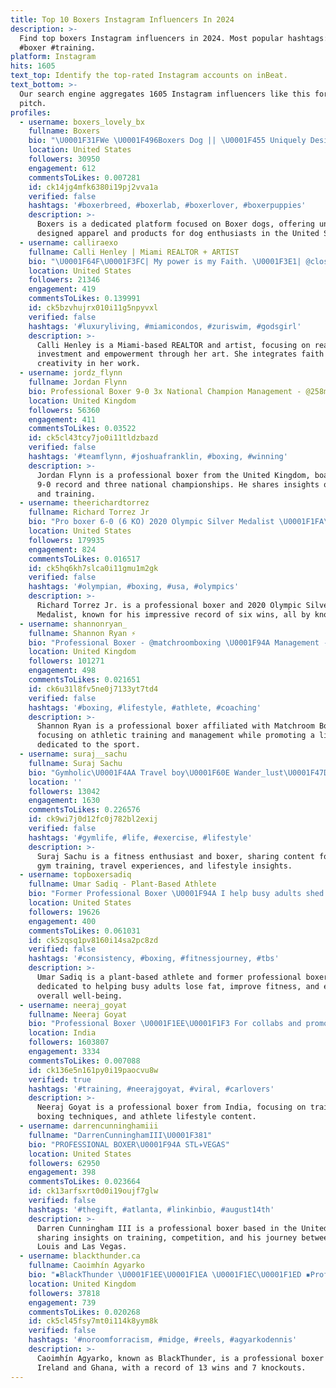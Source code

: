 ```yaml
---
title: Top 10 Boxers Instagram Influencers In 2024
description: >-
  Find top boxers Instagram influencers in 2024. Most popular hashtags: #boxing
  #boxer #training.
platform: Instagram
hits: 1605
text_top: Identify the top-rated Instagram accounts on inBeat.
text_bottom: >-
  Our search engine aggregates 1605 Instagram influencers like this for you to
  pitch.
profiles:
  - username: boxers_lovely_bx
    fullname: Boxers
    bio: "\U0001F31FWe \U0001F496Boxers Dog || \U0001F455 Uniquely Designed T-Shirts&more \U0001F31F Printed in the USA \U0001F31F \U0001F4AFSatisfaction guarantied❗ CLICK⤵to SHOP \U0001F455 ⤵\U0001F447\U0001F447"
    location: United States
    followers: 30950
    engagement: 612
    commentsToLikes: 0.007281
    id: ck14jg4mfk6380i19pj2vva1a
    verified: false
    hashtags: '#boxerbreed, #boxerlab, #boxerlover, #boxerpuppies'
    description: >-
      Boxers is a dedicated platform focused on Boxer dogs, offering uniquely
      designed apparel and products for dog enthusiasts in the United States.
  - username: calliraexo
    fullname: Calli Henley | Miami REALTOR + ARTIST
    bio: "\U0001F64F\U0001F3FC| My power is my Faith. \U0001F3E1| @closingwithcalli ᴍɪᴀᴍɪ \U0001F334| Empowerer | Investor | Boxer \U0001F3A8|@artbycallirae ᴀʀᴛɪꜱᴛ"
    location: United States
    followers: 21346
    engagement: 419
    commentsToLikes: 0.139991
    id: ck5bzvhujrx010i11g5npyvxl
    verified: false
    hashtags: '#luxuryliving, #miamicondos, #zuriswim, #godsgirl'
    description: >-
      Calli Henley is a Miami-based REALTOR and artist, focusing on real estate
      investment and empowerment through her art. She integrates faith and
      creativity in her work.
  - username: jordz_flynn
    fullname: Jordan Flynn
    bio: Professional Boxer 9-0 3x National Champion Management - @258mgt
    location: United Kingdom
    followers: 56360
    engagement: 411
    commentsToLikes: 0.03522
    id: ck5cl43tcy7jo0i11tldzbazd
    verified: false
    hashtags: '#teamflynn, #joshuafranklin, #boxing, #winning'
    description: >-
      Jordan Flynn is a professional boxer from the United Kingdom, boasting a
      9-0 record and three national championships. He shares insights on boxing
      and training.
  - username: theerichardtorrez
    fullname: Richard Torrez Jr
    bio: "Pro boxer 6-0 (6 KO) 2020 Olympic Silver Medalist \U0001F1FA\U0001F1F8 Top rank promotions Team Torrez \U0001F447"
    location: United States
    followers: 179935
    engagement: 824
    commentsToLikes: 0.016517
    id: ck5hq6kh7slca0i11gmu1m2gk
    verified: false
    hashtags: '#olympian, #boxing, #usa, #olympics'
    description: >-
      Richard Torrez Jr. is a professional boxer and 2020 Olympic Silver
      Medalist, known for his impressive record of six wins, all by knockout.
  - username: shannonryan_
    fullname: Shannon Ryan ⚡️
    bio: "Professional Boxer - @matchroomboxing \U0001F94A Management - @258mgt @everlast | @o2uk"
    location: United Kingdom
    followers: 101271
    engagement: 498
    commentsToLikes: 0.021651
    id: ck6u31l8fv5ne0j7133yt7td4
    verified: false
    hashtags: '#boxing, #lifestyle, #athlete, #coaching'
    description: >-
      Shannon Ryan is a professional boxer affiliated with Matchroom Boxing,
      focusing on athletic training and management while promoting a lifestyle
      dedicated to the sport.
  - username: suraj__sachu
    fullname: Suraj Sachu
    bio: "Gymholic\U0001F4AA Travel boy\U0001F60E Wander_lust\U0001F47D Boxer\U0001F44A"
    location: ''
    followers: 13042
    engagement: 1630
    commentsToLikes: 0.226576
    id: ck9wi7j0d12fc0j782bl2exij
    verified: false
    hashtags: '#gymlife, #life, #exercise, #lifestyle'
    description: >-
      Suraj Sachu is a fitness enthusiast and boxer, sharing content focused on
      gym training, travel experiences, and lifestyle insights.
  - username: topboxersadiq
    fullname: Umar Sadiq - Plant-Based Athlete
    bio: "Former Professional Boxer \U0001F94A I help busy adults shed fat, get fit and feel amazing! DM “READY” for help. Actor/Model: @thefirmlosangeles"
    location: United States
    followers: 19626
    engagement: 400
    commentsToLikes: 0.061031
    id: ck5zqsq1pv8160i14sa2pc8zd
    verified: false
    hashtags: '#consistency, #boxing, #fitnessjourney, #tbs'
    description: >-
      Umar Sadiq is a plant-based athlete and former professional boxer,
      dedicated to helping busy adults lose fat, improve fitness, and enhance
      overall well-being.
  - username: neeraj_goyat
    fullname: Neeraj Goyat
    bio: "Professional Boxer \U0001F1EE\U0001F1F3 For collabs and promotions- goyatneeraj91@gmail.com WhatsApp - +91 8222020459"
    location: India
    followers: 1603807
    engagement: 3334
    commentsToLikes: 0.007088
    id: ck136e5n161py0i19paocvu8w
    verified: true
    hashtags: '#training, #neerajgoyat, #viral, #carlovers'
    description: >-
      Neeraj Goyat is a professional boxer from India, focusing on training,
      boxing techniques, and athlete lifestyle content.
  - username: darrencunninghamiii
    fullname: "DarrenCunninghamIII\U0001F381"
    bio: "PROFESSIONAL BOXER\U0001F94A STL✈️VEGAS"
    location: United States
    followers: 62950
    engagement: 398
    commentsToLikes: 0.023664
    id: ck13arfsxrt0d0i19oujf7glw
    verified: false
    hashtags: '#thegift, #atlanta, #linkinbio, #august14th'
    description: >-
      Darren Cunningham III is a professional boxer based in the United States,
      sharing insights on training, competition, and his journey between St.
      Louis and Las Vegas.
  - username: blackthunder.ca
    fullname: Caoimhín Agyarko
    bio: "▪️BlackThunder \U0001F1EE\U0001F1EA \U0001F1EC\U0001F1ED ▪️Professional boxer 13-0-0 7KO ▪️Promoted by @matchroomboxing ▪️Enquiries Ready@stn-sports.com ▪️ @sportsdirectireland"
    location: United Kingdom
    followers: 37818
    engagement: 739
    commentsToLikes: 0.020268
    id: ck5cl45fsy7mt0i114k8yym8k
    verified: false
    hashtags: '#noroomforracism, #midge, #reels, #agyarkodennis'
    description: >-
      Caoimhín Agyarko, known as BlackThunder, is a professional boxer from
      Ireland and Ghana, with a record of 13 wins and 7 knockouts.
---
```


